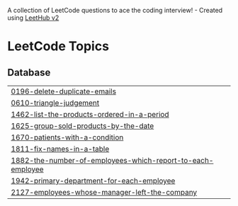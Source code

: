 A collection of LeetCode questions to ace the coding interview! - Created using [LeetHub v2](https://github.com/arunbhardwaj/LeetHub-2.0)
<!---LeetCode Topics Start-->
# LeetCode Topics
## Database
|  |
| ------- |
| [0196-delete-duplicate-emails](https://github.com/subhampanda30/SQL-50-Leetcode-/tree/master/0196-delete-duplicate-emails) |
| [0610-triangle-judgement](https://github.com/subhampanda30/SQL-50-Leetcode-/tree/master/0610-triangle-judgement) |
| [1462-list-the-products-ordered-in-a-period](https://github.com/subhampanda30/SQL-50-Leetcode-/tree/master/1462-list-the-products-ordered-in-a-period) |
| [1625-group-sold-products-by-the-date](https://github.com/subhampanda30/SQL-50-Leetcode-/tree/master/1625-group-sold-products-by-the-date) |
| [1670-patients-with-a-condition](https://github.com/subhampanda30/SQL-50-Leetcode-/tree/master/1670-patients-with-a-condition) |
| [1811-fix-names-in-a-table](https://github.com/subhampanda30/SQL-50-Leetcode-/tree/master/1811-fix-names-in-a-table) |
| [1882-the-number-of-employees-which-report-to-each-employee](https://github.com/subhampanda30/SQL-50-Leetcode-/tree/master/1882-the-number-of-employees-which-report-to-each-employee) |
| [1942-primary-department-for-each-employee](https://github.com/subhampanda30/SQL-50-Leetcode-/tree/master/1942-primary-department-for-each-employee) |
| [2127-employees-whose-manager-left-the-company](https://github.com/subhampanda30/SQL-50-Leetcode-/tree/master/2127-employees-whose-manager-left-the-company) |
<!---LeetCode Topics End-->